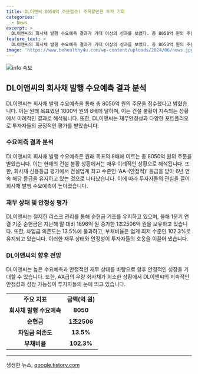 ```yaml
---
title: DL이앤씨 8050억 주문접수! 주목할만한 투자 기회
categories:
  - News
excerpt: >
  DL이앤씨의 회사채 발행 수요예측 결과가 기대 이상의 성과를 보였다. 총 8050억 원의 주문을 기록했는데, 이는 2년 물 600억 원, 3년 물 400억 원 등 총 1000억 원 규모의 목표의 8배에 해당하는 수치로 나타났다. 이는 부동산 프로젝트 파이낸싱(PF) 부실 등으로 인한 건설 불황이 지속되는 상황에서 매우 놀라운 성과로 평가받고 있다. 또한, DL이앤씨의 재무안정성과 포트폴리오가 투자자들에게 긍정적인 평가를 받아왔으며, 최근 신용등급 평가에서 AA(안정적) 등급을 유지함으로써 투자자들의 이목을 끌어왔다. 또한, 순현금 기조를 유지하고 있으며, 철저한 리스크 관리로 차입금 의존도와 부채비율을 낮추어 업계에서 최저 수준을 기록하고 있다.
feature_text: >
  DL이앤씨의 회사채 발행 수요예측 결과가 기대 이상의 성과를 보였다. 총 8050억 원의 주문을 기록했는데, 이는 2년 물 600억 원, 3년 물 400억 원 등 총 1000억 원 규모의 목표의 8배에 해당하는 수치로 나타났다. 이는 부동산 프로젝트 파이낸싱(PF) 부실 등으로 인한 건설 불황이 지속되는 상황에서 매우 놀라운 성과로 평가받고 있다. 또한, DL이앤씨의 재무안정성과 포트폴리오가 투자자들에게 긍정적인 평가를 받아왔으며, 최근 신용등급 평가에서 AA(안정적) 등급을 유지함으로써 투자자들의 이목을 끌어왔다. 또한, 순현금 기조를 유지하고 있으며, 철저한 리스크 관리로 차입금 의존도와 부채비율을 낮추어 업계에서 최저 수준을 기록하고 있다.
image: 'https://www.behealthy4u.com/wp-content/uploads/2024/06/news.jpg'
---
```


<p><img src="https://www.behealthy4u.com/wp-content/uploads/2024/06/news.jpg" alt="info 속보" /></p>

<h2 data-ke-size="size26">DL이앤씨의 회사채 발행 수요예측 결과 분석</h2>

<p data-ke-size="size16">DL이앤씨는 회사채 발행 수요예측을 통해 총 8050억 원의 주문을 접수했다고 밝혔습니다. 이는 원래 목표였던 1000억 원의 8배에 달하며, 이는 건설 불황이 지속되는 상황에서 이례적인 결과로 해석됩니다. 또한, DL이앤씨는 재무안정성과 다양한 포트폴리오로 투자자들의 긍정적인 평가를 받았습니다.</p>

<h3>수요예측 결과 분석</h3>

<p data-ke-size="size16">DL이앤씨의 회사채 발행 수요예측은 원래 목표의 8배에 이르는 총 8050억 원의 주문을 받았습니다. 이는 현재의 건설 불황 상황에서는 매우 이례적인 상황으로 해석됩니다. 또한, 회사채 신용등급 평가에서 건설업계 최고 수준인 ‘AA-(안정적)’ 등급을 받아 6년 연속 해당 등급을 유지하고 있는 것으로 나타났습니다. 이에 따라 투자자들의 관심을 끌어 회사채 발행 수요예측이 높아졌습니다.</p>

<h3>재무 상태 및 안정성 평가</h3>

<p data-ke-size="size16">DL이앤씨는 철저한 리스크 관리를 통해 순현금 기조를 유지하고 있으며, 올해 1분기 연결 기준 순현금은 지난해 말 대비 1896억 원 증가한 1조2506억 원을 보유하고 있습니다. 또한, 차입금 의존도는 13.5%에 불과하고, 부채비율은 업계 최저 수준인 102.3%로 유지되고 있습니다. 이러한 재무 상태와 안정성이 투자자들의 호응을 이끌어 냈습니다.</p>

<h3>DL이앤씨의 향후 전망</h3>

<p data-ke-size="size16">DL이앤씨는 높은 수요예측과 안정적인 재무 상태를 바탕으로 향후 안정적인 성장을 기대할 수 있습니다. 또한, AA급의 우량 회사채가 희소한 상황에서 DL이앤씨의 지속적인 안정성과 성장 가능성이 투자자들의 눈에 띄고 있습니다.</p>

<table>
    <tbody>
        <tr>
            <td style="text-align: center; height: 17px;"><b>주요 지표</b></td>
            <td style="text-align: center; height: 17px;"><b>금액(억 원)</b></td>
        </tr>
        <tr>
            <td style="text-align: center; height: 17px;"><b>회사채 발행 수요예측</b></td>
            <td style="text-align: center; height: 17px;"><b>8050</b></td>
        </tr>
        <tr>
            <td style="text-align: center; height: 17px;"><b>순현금</b></td>
            <td style="text-align: center; height: 17px;"><b>1조2506</b></td>
        </tr>
        <tr>
            <td style="text-align: center; height: 17px;"><b>차입금 의존도</b></td>
            <td style="text-align: center; height: 17px;"><b>13.5%</b></td>
        </tr>
        <tr>
            <td style="text-align: center; height: 17px;"><b>부채비율</b></td>
            <td style="text-align: center; height: 17px;"><b>102.3%</b></td>
        </tr>
    </tbody>
</table>

<p><hr></p>
생생한 뉴스, <a href="https://qoogle.tistory.com" rel="dofollow">qoogle.tistory.com</a>


